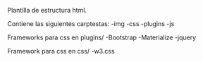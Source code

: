 Plantilla de estructura html.

Contiene las siguientes carptestas:
-img 
-css
-plugins
-js

Frameworks para css en plugins/
-Bootstrap
-Materialize
-jquery

Framework para css en css/
-w3.css
